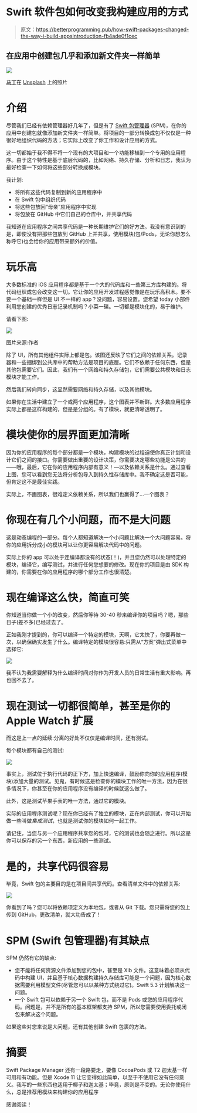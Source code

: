 # Swift 软件包如何改变我构建应用的方式

> 原文：<https://betterprogramming.pub/how-swift-packages-changed-the-way-i-build-appsintroduction-fb4ade0f1cec>

## 在应用中创建包几乎和添加新文件夹一样简单

![](img/623bec2e0df3d8ccc8a80e5f6ec50d1a.png)

[马丁](https://unsplash.com/@mrtnpro?utm_source=unsplash&utm_medium=referral&utm_content=creditCopyText)在 [Unsplash](https://unsplash.com/s/photos/bricks?utm_source=unsplash&utm_medium=referral&utm_content=creditCopyText) 上的照片

# 介绍

尽管我们已经有依赖管理器好几年了，但是有了 [Swift 包管理器](https://swift.org/package-manager/) (SPM)，在你的应用中创建包就像添加新文件夹一样简单。将项目的一部分转换成包不仅仅是一种很好地组织代码的方法；它实际上改变了你工作和设计应用的方式。

这一切都始于我不得不将一个现有的大项目和一个功能移植到一个专用的应用程序。由于这个特性是基于底层代码的，比如网络、持久存储、分析和日志，我认为最好检查一下如何将这些部分转换成模块。

我计划:

*   将所有这些代码复制到新的应用程序中
*   在 Swift 包中组织代码
*   将这些包放回“母亲”应用程序中实现
*   将包放在 GitHub 中它们自己的仓库中，并共享代码

我知道在应用程序之间共享代码是一种长期维护它们的好方法。我没有意识到的是，即使没有把那些包放到 GitHub 上并共享，使用模块(包/Pods，无论你想怎么称呼它)也会给你的应用带来额外的价值。

# 玩乐高

大多数标准的 iOS 应用程序都是基于一个大的代码库和一些第三方库构建的。将代码组织成包会改变这一切。它让你的应用开发过程感觉像是在玩乐高积木。要不要一个基础一样但是 UI 不一样的 app？没问题，容易设置。您希望 today 小部件利用您创建的优秀日志记录机制吗？小菜一碟。一切都是模块化的，易于维护。

请看下图:

![](img/ba3cdf17ecbf7777e079c456d1c05f1c.png)

图片来源:作者

除了 UI，所有其他组件实际上都是包。该图还反映了它们之间的依赖关系。记录器和一些捆绑到公共库中的帮助方法是项目的底层。它们不依赖于任何东西，但是其他包需要它们。因此，我们有一个网络和持久存储包，它们需要公共模块和日志模块才能工作。

然后我们转向同步，这显然需要网络和持久存储，以及其他模块。

如果你在生活中建立了一个或两个应用程序，这个图表并不新鲜。大多数应用程序实际上都是这样构建的，但是是分组的。有了模块，就更清晰透明了。

# 模块使你的层界面更加清晰

因为你的应用程序的每个部分都是一个模块，构建模块的过程迫使你真正计划和设计它们之间的接口。你需要做出重要的设计决策，你需要决定哪些功能是公共的——哦，最后，它在你的应用程序内部有意义！—以及依赖关系是什么。通过查看上图，您可以看到您无法将分析包导入到持久性存储库中。我不确定这是否可能，但肯定这不是最佳实践。

实际上，不画图表，很难定义依赖关系，所以我们也赢得了…一个图表？

# 你现在有几个小问题，而不是大问题

这是动态编程的一部分。每个人都知道解决一个小问题比解决一个大问题容易。将你的应用拆分成小的模块可以让你更容易解决代码中的问题。

实际上你的 app 可以处于连编译都没有的状态(！)，并且您仍然可以处理特定的模块，编译它，编写测试，并进行任何您想要的修改。现在你的项目是由 SDK 构建的，你需要在你的应用程序的哪个部分工作也很清楚。

# 现在编译这么快，简直可笑

你知道当你做一个小的改变，然后你等待 30-40 秒来编译你的项目吗？嗯，那些日子(差不多)已经过去了。

正如我刚才提到的，你可以编译一个特定的模块，天啊，它太快了，你要再做一次，以确保确实发生了什么。编译特定的模块很容易:只需从“方案”弹出式菜单中选择它:

![](img/0f088425d832dab530ce3adada52bd7e.png)

我不认为我需要解释为什么编译时间对你作为开发人员的日常生活有重大影响。再也回不去了。

# 现在测试一切都很简单，甚至是你的 Apple Watch 扩展

而这是上一点的延续:分离的好处不仅仅是编译时间，还有测试。

每个模块都有自己的测试:

![](img/55e460c5e489bf3ef39cfda26bf2f58b.png)

事实上，测试位于执行代码的正下方，加上快速编译，鼓励你向你的应用程序(模块)添加大量的测试。见鬼，有时候这是检查你的模块工作的唯一方法，因为在很多情况下，你甚至在你的应用程序没有编译的时候就这么做了。

此外，这是测试苹果手表的唯一方法，通过它的模块。

实际的应用程序测试呢？现在你已经有了独立的模块，正在内部测试，你可以开始做一些叫做*集成测试*，也就是测试你的模块如何一起工作。

请记住，当您与另一个应用程序共享您的包时，它的测试也会随之进行。所以这是你可以保存的另一个东西，新应用的一些测试。

# 是的，共享代码很容易

毕竟，Swift 包的主要目的是在项目间共享代码。查看清单文件中的依赖关系:

![](img/ef08db33e7186e0526c15e31df3aa73d.png)

你看到了吗？您可以将依赖项定义为本地包，或者从 Git 下载。您只需将您的包上传到 GitHub，更改清单，就大功告成了！

# SPM (Swift 包管理器)有其缺点

SPM 仍然有它的缺点:

*   您不能将任何资源文件添加到您的包中，甚至是 Xib 文件。这意味着必须从代码中构建 UI，并且基于核心数据构建持久存储库可能是一个问题，因为核心数据需要利用模型文件(尽管您可以以某种方式绕过它)。Swift 5.3 计划解决这一问题。
*   一个 Swift 包可以依赖于另一个 Swift 包，而不是 Pods 或您的应用程序代码。问题是，并不是所有的基本框架都支持 SPM，所以您需要使用委托或闭包来解决这个问题。

如果这些对您来说是大问题，还有其他创建 Swift 包裹的方法。

# 摘要

Swift Package Manager 还有一段路要走，要像 CocoaPods 或 T2 迦太基一样可用和有功能。但是 Xcode 11 让它变得如此简单，以至于不使用它没有任何意义。我写的一些东西也适用于椰子和迦太基；毕竟，原则是不变的。无论你使用什么，总是推荐用模块来构建你的应用程序

感谢阅读！